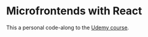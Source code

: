 # Microfrontends with React

This a personal     code-along to the [Udemy course](https://www.udemy.com/course/microfrontend-course).